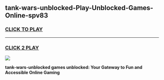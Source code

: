 
## tank-wars-unblocked-Play-Unblocked-Games-Online-spv83
<h3>
<a href="https://premium76.site?title=tank-wars-unblocked&ref=25A">CLICK TO PLAY</a></h3>
<hr>

<h3>
<a href="https://premium76.site?title=tank-wars-unblocked&ref=25A">CLICK 2 PLAY</a>
  
</h3>

<a href="https://premium76.site?title=tank-wars-unblocked&ref=25A"><img src="https://clearcache.store/games.png"></a>


**tank-wars-unblocked games unblocked: Your Gateway to Fun and Accessible Online Gaming**
